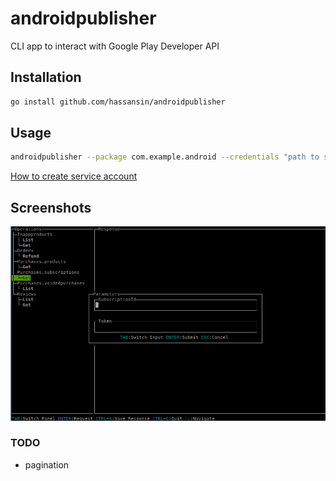 # androidpublisher

CLI app to interact with Google Play Developer API

## Installation 

```sh
go install github.com/hassansin/androidpublisher
```

## Usage

```sh
androidpublisher --package com.example.android --credentials "path to service account JSON key file"
```

[How to create service account](https://developers.google.com/android-publisher/getting_started#using_a_service_account)


## Screenshots

![screenshot](https://raw.githubusercontent.com/hassansin/androidpublisher/master/screenshot.png?token=AEZ3PJXoMcMFr0L1pFTrGJpGErkdI2S6ks5cWGhPwA%3D%3D)

### TODO

* pagination
